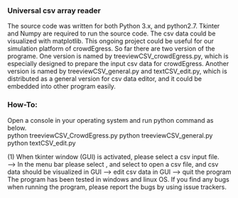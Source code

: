 
### Universal csv array reader

The source code was written for both Python 3.x, and python2.7. Tkinter and Numpy are required to run the source code.  The csv data could be visualized with matplotlib.  This ongoing project could be useful for our simulation platform of crowdEgress.  So far there are two version of the programe.  One version is named by treeviewCSV_crowdEgress.py, which is especially designed to prepare the input csv data for crowdEgress.  Another version is named by treeviewCSV_general.py and textCSV_edit.py, which is distributed as a general version for csv data editor, and it could be embedded into other program easily. 

### How-To: 
Open a console in your operating system and run python command as below.  
python treeviewCSV_CrowdEgress.py
python treeviewCSV_general.py
python textCSV_edit.py

(1) When tkinter window (GUI) is activated, please select a csv input file.  
 --> In the menu bar please select <File>, and select <Open> to open a csv file, and csv data should be visualized in GUI 
 --> edit csv data in GUI 
 --> quit the program
The program has been tested in windows and linux OS.  If you find any bugs when running the program, please report the bugs by using issue trackers.   




